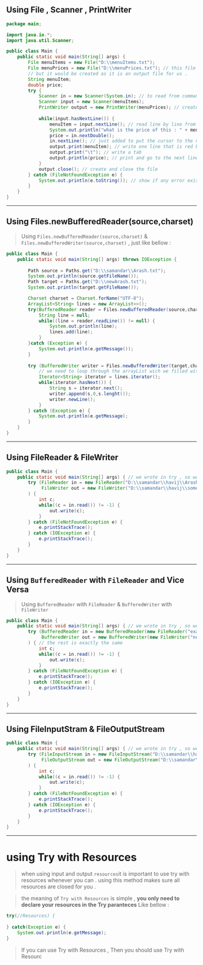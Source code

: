 ## Using File , Scanner , PrintWriter

```java
package main;

import java.io.*;
import java.util.Scanner;

public class Main {
    public static void main(String[] args) {
        File menuItems = new File("D:\\menuItems.txt");
        File menuPrices = new File("D:\\menuPrices.txt"); // this file doesn't exist
        // but it would be created as it is an output file for us .
        String menuItem;
        double price;
        try {
            Scanner in = new Scanner(System.in); // to read from command line
            Scanner input = new Scanner(menuItems);
            PrintWriter output = new PrintWriter(menuPrices); // create the writer to write that file
           
            while(input.hasNextLine()) {
                menuItem = input.nextLine(); // read line by line from the menuItems.txt
                System.out.println("what is the price of this : " + menuItem);
                price = in.nextDouble(); 
                in.nextLine(); // just added to put the cursor to the next line
                output.print(menuItem); // write one line that is red by input.nextLine()
                output.print("\t"); // write a tab
                output.println(price); // print and go to the next line
            }
            output.close(); // create and close the file
        } catch (FileNotFoundException e) {
            System.out.println(e.toString()); // show if any error exists
        }
    }
}
```

-----

## Using Files.newBufferedReader(source,charset)

> Using `Files.newBufferedReader(source,charset)` & `Files.newBufferedWriter(source,charset)` , just like bellow :

```java
public class Main {
    public static void main(String[] args) throws IOException {
        
        Path source = Paths.get("D:\\samandar\\Arash.txt");
        System.out.println(source.getFileName());
        Path target = Paths.get("D:\\newArash.txt");
        System.out.println(target.getFileName());

        Charset charset = Charset.forName("UTF-8");
        ArrayList<String> lines = new ArrayList<>();
        try(BufferedReader reader = Files.newBufferedReader(source,charset)){
            String line = null;
            while((line = reader.readLine()) != null) {
                System.out.println(line);
                lines.add(line);
            }
        }catch (Exception e) {
            System.out.println(e.getMessage());
        }
        
        try (BufferedWriter writer = Files.newBufferedWriter(target,charset)) {
            // we need to loop through the arrayList wich we filled with the other file
            Iterator<String> iterator = lines.iterator();
            while(iterator.hasNext()) {
                String s = iterator.next();
                writer.append(s,0,s.lenght());
                writer.newLine(); 
            }
        } catch (Exception e) {
            System.out.println(e.getMessage);
        }
    }
}
```

-----

## Using FileReader & FileWriter

```java
public class Main {
    public static void main(String[] args) { // we wrote in try , so we don't need to close them
        try (FileReader in = new FileReader("D:\\samandar\\havij\\Arash.txt");
             FileWriter out = new FileWriter("D:\\samandar\\havij\\some.txt")
        ) {
            int c;
            while((c = in.read()) != -1) {
                out.write(c);
            }
        } catch (FileNotFoundException e) {
            e.printStackTrace();
        } catch (IOException e) {
            e.printStackTrace();
        }
    }
}
```

-----

## Using `BufferedReader` with `FileReader` and Vice Versa

> Using `BufferedReader` with `FileReader` & `BufferedWriter` with `FileWriter` 

```java
public class Main {
    public static void main(String[] args) { // we wrote in try , so we don't need to close them
        try (BufferedReader in = new BufferedReader(new FileReader("example.txt"));          
             BufferedWriter out = new BufferedWriter(new FileWriter("newfile.txt"));
        ) { // the rest is exactly the same
            int c;
            while((c = in.read()) != -1) {
                out.write(c);
            }
        } catch (FileNotFoundException e) {
            e.printStackTrace();
        } catch (IOException e) {
            e.printStackTrace();
        }
    }
}
```

-----

## Using FileInputStram & FileOutputStream

```java
public class Main {
    public static void main(String[] args) { // we wrote in try , so we don't need to close them
        try (FileInputStream in = new FileInputStream("D:\\samandar\\havij\\Arash.txt");
             FileOutputStream out = new FileOutputStream("D:\\samandar\\havij\\some.txt")
        ) {
            int c;
            while((c = in.read()) != -1) {
                out.write(c);
            }
        } catch (FileNotFoundException e) {
            e.printStackTrace();
        } catch (IOException e) {
            e.printStackTrace();
        }
    }
}
```

------

# using Try with Resources

> when using input and output `resources`it is important to use try with resources whenever you can . using this method makes sure all resources are closed for you .

> the meaning of `Try with Resources` is simple , **you only need to declare your resources in the Try paranteces** Like bellow :

```java
try(//Resources) {
    
} catch(Exception e) {
    System.out.println(e.getMessage);
}
```

> If you can use Try with Resources , Then you should use Try with Resourc